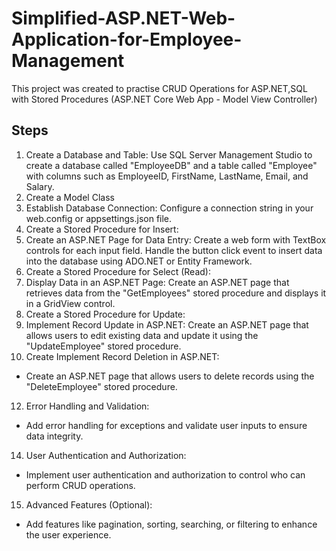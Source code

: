 # Simplified-ASP.NET-Web-Application-for-Employee-Management
This project was created to practise CRUD Operations for ASP.NET,SQL with Stored Procedures  (ASP.NET Core Web App - Model View Controller)

## Steps

1. Create a Database and Table:
Use SQL Server Management Studio to create a database called "EmployeeDB" and a table called "Employee" with columns such as EmployeeID, FirstName, LastName, Email, and Salary.
2. Create a Model Class
3. Establish Database Connection:
Configure a connection string in your web.config or appsettings.json file.
4. Create a Stored Procedure for Insert:
5. Create an ASP.NET Page for Data Entry:
Create a web form with TextBox controls for each input field. Handle the button click event to insert data into the database using ADO.NET or Entity Framework.
6. Create a Stored Procedure for Select (Read):
7. Display Data in an ASP.NET Page:
Create an ASP.NET page that retrieves data from the "GetEmployees" stored procedure and displays it in a GridView control.
8. Create a Stored Procedure for Update:
9. Implement Record Update in ASP.NET:
Create an ASP.NET page that allows users to edit existing data and update it using the "UpdateEmployee" stored procedure.
10. Create Implement Record Deletion in ASP.NET:
- Create an ASP.NET page that allows users to delete records using the "DeleteEmployee" stored procedure.
12. Error Handling and Validation:
- Add error handling for exceptions and validate user inputs to ensure data integrity.
14. User Authentication and Authorization:
- Implement user authentication and authorization to control who can perform CRUD operations.
15. Advanced Features (Optional):
- Add features like pagination, sorting, searching, or filtering to enhance the user experience.

